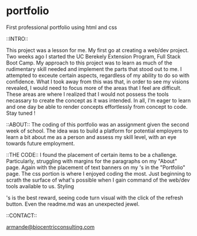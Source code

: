 # portfolio
First professional portfolio using html and css 

::INTRO::

This project was a lesson for me. My first go at creating a web/dev project. Two weeks ago I started the UC Berekely Extension Program, Full Stack Boot Camp. My approach to this project was to learn as much of the rudimentary skill needed and implement the parts that stood out to me. I attempted to exceute certain aspects, regardless of my ability to do so with confidence. What I took away from this was that, in order to see my visions revealed, I would need to focus more of the areas that I feel are difficult. These areas are where I realized that I would not possess the tools necassary to create the concept as it was intended. In all, I'm eager to learn and one day be able to render concepts effortlessly from concept to code. Stay tuned !

::ABOUT::
The coding of this portfolio was an assignment given the second week of school. The idea was to build a platform for potential employers to learn a bit about me as a person and assess my skill level, with an eye towards future employment. 

::THE CODE::
I found the placement of certain items to be a challenge. Particularly, struggling with margins for the paragraphs on my "About" page. Again with the placement of text banners on my <img>'s in the "Portfolio" page. The css portion is where I enjoyed coding the most. Just beginning to scrath the surface of what's possible when I gain command of the web/dev tools available to us. Styling <div>'s is the best reward, seeing code turn visual with the click of the refresh button. Even the readme.md was an unexpected jewel. 

::CONTACT::

armande@biocentricconsulting.com